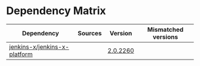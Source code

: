 # Dependency Matrix

Dependency | Sources | Version | Mismatched versions
---------- | ------- | ------- | -------------------
[jenkins-x/jenkins-x-platform](https://github.com/jenkins-x/jenkins-x-platform) |  | [2.0.2260](https://github.com/jenkins-x/jenkins-x-platform/releases/tag/v2.0.2260) | 
